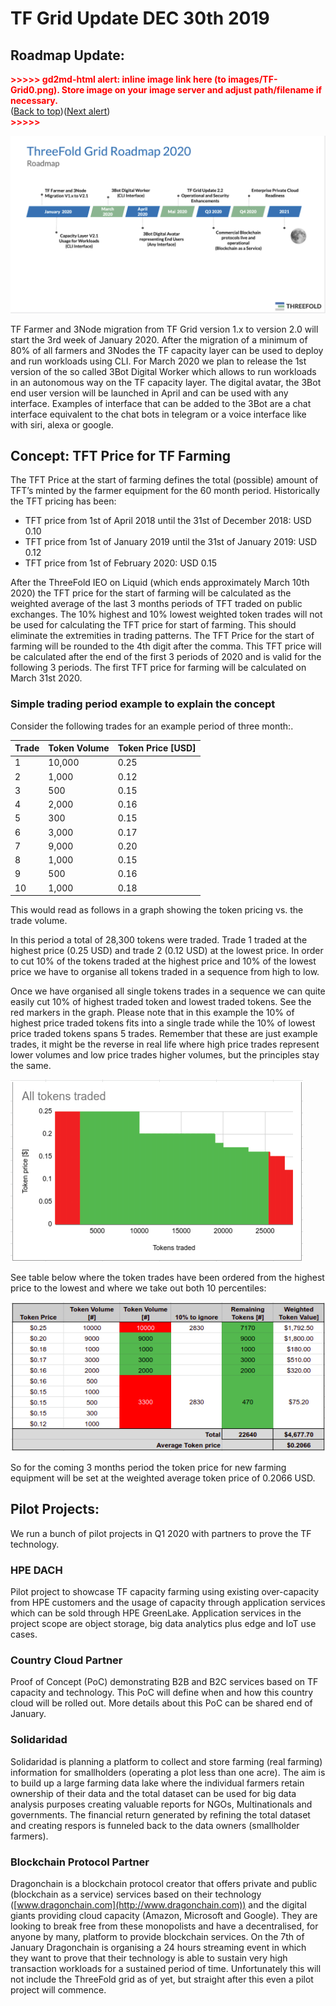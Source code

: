 # TF Grid Update DEC 30th 2019

## Roadmap Update:

<p id="gdcalert1" ><span style="color: red; font-weight: bold">>>>>>  gd2md-html alert: inline image link here (to images/TF-Grid0.png). Store image on your image server and adjust path/filename if necessary. </span><br>(<a href="#">Back to top</a>)(<a href="#gdcalert2">Next alert</a>)<br><span style="color: red; font-weight: bold">>>>>> </span></p>

![Roadmap 2020](images/roadmap2020.png "image_tooltip")

TF Farmer and 3Node migration from TF Grid version 1.x to version 2.0  will start the 3rd week of January 2020. After the migration of a minimum of 80% of all farmers and 3Nodes the TF capacity layer can be used to deploy and run workloads using CLI. For March 2020 we plan to release the 1st version of the so called 3Bot Digital Worker which allows to run workloads in an autonomous way on the TF capacity layer. The digital avatar, the 3Bot end user version will be launched in April and can be used with any interface. Examples of interface that can be added to the 3Bot are a chat interface equivalent to the chat bots in telegram or  a voice interface like with siri, alexa or google.

## Concept: TFT Price for TF Farming

The TFT Price at the start of farming defines the total (possible) amount of TFT’s minted by the farmer equipment for the 60 month period. Historically the TFT pricing has been:
*   TFT price from 1st of April 2018 until the 31st of December 2018:		USD 0.10
*   TFT price from 1st of January 2019 until the 31st of January 2019:	USD 0.12
*   TFT price from 1st of February 2020:					USD 0.15

After the ThreeFold IEO on Liquid (which ends approximately March 10th 2020) the TFT price for the start of farming will be calculated as the weighted average of the last 3 months periods of TFT traded on public exchanges. The 10% highest and 10% lowest weighted token trades will not be used for calculating the TFT price for start of farming. This should eliminate the extremities in trading patterns. The TFT Price for the start of farming will be rounded to the 4th digit after the comma. This TFT price will be calculated after the end of the first 3 periods of 2020 and is valid for the following 3 periods. The first TFT price for farming will be calculated on March 31st 2020.

### Simple trading period example to explain the concept

Consider the following trades for an example period of three month:.

| Trade | Token Volume | Token Price [USD] |
| ---- | ---- | ---- |
| 1	| 10,000 | 0.25 |
| 2 |	1,000 | 0.12 |
| 3 |	500 | 0.15 |
| 4 |	2,000 | 0.16 |
| 5 |	300 |	0.15 |
| 6 |	3,000 |  0.17 |
| 7 |	9,000 |	 0.20 |
| 8 |	1,000 | 0.15 |
| 9 |	500 | 0.16 |
| 10 | 1,000 | 0.18 |

This would read as follows in a graph showing the token pricing vs. the trade volume.

In this period a total of 28,300 tokens were traded. Trade 1 traded at the highest price (0.25 USD) and trade 2 (0.12 USD) at the lowest price. In order to cut 10% of the tokens traded at the highest price and 10% of the lowest price we have to organise all tokens traded in a sequence from high to low.

Once we have organised all single tokens trades in a sequence we can quite easily cut 10% of highest traded token and lowest traded tokens.  See the red markers in the graph.  Please note that in this example the 10% of highest price traded tokens fits into a single trade while the 10% of lowest price traded tokens spans 5 trades.  Remember that these are just example trades, it might be the reverse in real life where high price trades represent lower volumes and low price trades higher volumes, but the principles stay the same.

![tokens-traded-organised](images/tokens-traded-organised.png "image_tooltip")

See table below where the token trades have been ordered from the highest price to the lowest and where we take out both 10 percentiles:

![sorted-trade-examples](images/sorted-trade-examples.png "image_tooltip")

So for the coming 3 months period the token price for new farming equipment will be set at the weighted average token price of 0.2066 USD.

## Pilot Projects:

We run a bunch of pilot projects in Q1 2020 with partners to prove the TF technology.

### HPE DACH

Pilot project to showcase TF capacity farming using existing over-capacity from HPE customers and the usage of capacity through application services which can be sold through HPE GreenLake. Application services in the project scope are object storage, big data analytics plus edge and IoT use cases.

### Country Cloud Partner

Proof of Concept (PoC) demonstrating B2B and B2C services based on TF capacity and technology. This PoC will define when and how this country cloud will be rolled out. More details about this PoC can be shared end of January.

### Solidaridad

Solidaridad is planning a platform to collect and store farming (real farming) information for smallholders (operating a plot less than one acre).  The aim is to build up a large farming data lake where the individual farmers retain ownership of their data and the total dataset can be used for big data analysis purposes creating valuable reports for NGOs, Multinationals and governments. The financial return generated by refining the total dataset and creating respors is funneled back to the data owners (smallholder farmers).

### Blockchain Protocol Partner

Dragonchain is a blockchain protocol creator that offers private and public (blockchain as a service) services based on their technology ([www.dragonchain.com](http://www.dragonchain.com)) and the digital giants providing cloud capacity (Amazon, Microsoft and Google).  They are looking to break free from these monopolists and have a decentralised,  for anyone by many, platform to provide blockchain services.  On the 7th of January Dragonchain is organising a 24 hours streaming event in which they want to prove that their technology is able to sustain very high transaction workloads for a sustained period of time. Unfortunately this will not include the ThreeFold grid as of yet, but straight after this even a pilot project will commence.
